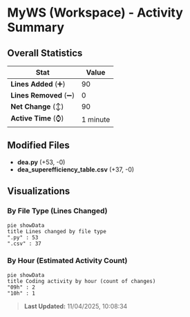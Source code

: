 # MyWS (Workspace) - Activity Summary 

## Overall Statistics

| Stat                   | Value                                                             |
| ---------------------- | ----------------------------------------------------------------- |
| **Lines Added** (➕)   | 90                                          |
| **Lines Removed** (➖) | 0                                        |
| **Net Change** (↕)    | 90                |
| **Active Time** (⌚)   | 1 minute |


## Modified Files
- **dea.py** (+53, -0)
- **dea_superefficiency_table.csv** (+37, -0)

## Visualizations

### By File Type (Lines Changed)

```mermaid
pie showData
title Lines changed by file type
".py" : 53
".csv" : 37
```

### By Hour (Estimated Activity Count)

```mermaid
pie showData
title Coding activity by hour (count of changes)
"09h" : 2
"10h" : 1
```


> **Last Updated:** 11/04/2025, 10:08:34